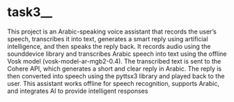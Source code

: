 # task3__
This project is an Arabic-speaking voice assistant that records the user’s speech, transcribes it into text, generates a smart reply using artificial intelligence, and then speaks the reply back. It records audio using the sounddevice library and transcribes Arabic speech into text using the offline Vosk model (vosk-model-ar-mgb2-0.4). The transcribed text is sent to the Cohere API, which generates a short and clear reply in Arabic. The reply is then converted into speech using the pyttsx3 library and played back to the user. This assistant works offline for speech recognition, supports Arabic, and integrates AI to provide intelligent responses
